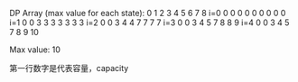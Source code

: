 DP Array (max value for each state):
       0   1   2   3   4   5   6   7   8
i=0    0   0   0   0   0   0   0   0   0
i=1    0   0   3   3   3   3   3   3   3
i=2    0   0   3   4   4   7   7   7   7
i=3    0   0   3   4   5   7   8   8   9
i=4    0   0   3   4   5   7   8   9  10

Max value: 10

第一行数字是代表容量，capacity